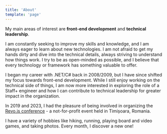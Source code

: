 ```yaml
---
title: 'About'
template: 'page'
---
```


My main areas of interest are **front-end development** and **technical leadership**.

I am constantly seeking to improve my skills and knowledge, and I am always eager to learn about new technologies. I am not afraid to get my hands dirty and dive into the technical details, always striving to understand how things work. I try to be as open-minded as possible, and I believe that every technology or framework has something valuable to offer.

I began my career with .NET/C# back in 2008/2009, but I have since shifted my focus towards front-end development. While I still enjoy working on the technical side of things, I am now more interested in exploring the role of a Staff+ engineer and how I can contribute to technical leadership for greater impact in the organization.

In 2019 and 2023, I had the pleasure of being involved in organizing the [Revo.js conference](https://revojs.ro/) - a not-for-profit event held in Timișoara, Romania.

I have a variety of hobbies like hiking, running, playing board and video games, and taking photos. Every month, I discover a new one!
